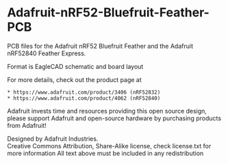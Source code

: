 # Adafruit-nRF52-Bluefruit-Feather-PCB

PCB files for the Adafruit nRF52 Bluefruit Feather and the Adafruit
nRF52840 Feather Express.

Format is EagleCAD schematic and board layout

For more details, check out the product page at

    * https://www.adafruit.com/product/3406 (nRF52832)
    * https://www.adafruit.com/product/4062 (nRF52840)

Adafruit invests time and resources providing this open source design,
please support Adafruit and open-source hardware by purchasing
products from Adafruit!

Designed by Adafruit Industries.  
Creative Commons Attribution, Share-Alike license, check license.txt for more information
All text above must be included in any redistribution
